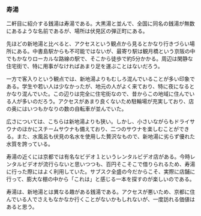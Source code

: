 ### 寿湯

二軒目に紹介する銭湯は寿湯である。大黒湯と並んで、全国に同名の銭湯が無数にあるような名前であるが、場所は伏見区の弾正町にある。

先ほどの新地湯と比べると、アクセスという観点から見るとかなり行きづらい場所にある。中書島駅からも不可能ではないが、最寄り駅は観月橋という京阪の中でもかなりローカルな路線の駅で、そこから徒歩で約5分かかる。周辺は閑静な住宅街で、特に用事がなければあまり足を運ぶことはないだろう。

一方で客入りという観点では、新地湯よりもむしろ混んでいることが多い印象である。学生や若い人は少なかったが、地元の人がよく来ており、特に夜になるとかなり混んでいた。この辺りは完全に住宅街なので、昔からこの地域に住んでいる人が多いのだろう。アクセスがあまり良くないため駐輪場が充実しており、店の奥にはいつもかなりの数の自転車が並んでいた。

広さについては、こちらは新地湯よりも狭い。しかし、小さいながらもドライサウナのほかにスチームサウナも備えており、二つのサウナを楽しむことができる。また、水風呂も伏見の名水を使用した贅沢なもので、新地湯に劣らず優れた水質を誇っている。

寿湯の近くには京都では有名なビデオ１というレンタルビデオ店がある。今時レンタルビデオが流行らないと思いつつも、百円そこそこで借りられるため、寿湯に行った際にはよく利用していた。サブスク全盛の今だからこそ、実際に店舗に行って、膨大な棚の中から「これは」と感じる一本を探すのが楽しいのである。

寿湯は、新地湯とは異なる趣がある銭湯である。アクセスが悪いため、京都に住んでいる人でさえもなかなか行くことがないかもしれないが、一度訪れる価値はあると思う。